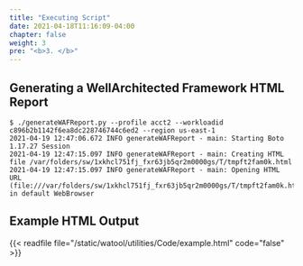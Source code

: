 ```yaml
---
title: "Executing Script"
date: 2021-04-18T11:16:09-04:00
chapter: false
weight: 3
pre: "<b>3. </b>"
---
```


## Generating a WellArchitected Framework HTML Report

```shell
$ ./generateWAFReport.py --profile acct2 --workloadid c896b2b1142f6ea8dc228746744c6ed2 --region us-east-1
2021-04-19 12:47:06.672 INFO generateWAFReport - main: Starting Boto 1.17.27 Session
2021-04-19 12:47:15.097 INFO generateWAFReport - main: Creating HTML file /var/folders/sw/1xkhcl751fj_fxr63jb5qr2m0000gs/T/tmpft2fam0k.html
2021-04-19 12:47:15.097 INFO generateWAFReport - main: Opening HTML URL (file:///var/folders/sw/1xkhcl751fj_fxr63jb5qr2m0000gs/T/tmpft2fam0k.html) in default WebBrowser
```

## Example HTML Output
{{< readfile file="/static/watool/utilities/Code/example.html" code="false" >}}
